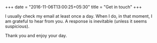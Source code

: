 +++
date = "2016-11-06T13:00:25+05:30"
title = "Get in touch" 
+++

 I usually check my email at least once a day. When I do, in that moment, I am grateful to hear from you. A response is inevitable (unless it seems suspicious).   

Thank you and enjoy your day.
